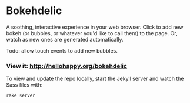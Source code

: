 # Bokehdelic

A soothing, interactive experience in your web browser. Click to add new bokeh (or bubbles, or whatever you'd like to call them) to the page. Or, watch as new ones are generated automatically.

Todo: allow touch events to add new bubbles.

### View it: http://hellohappy.org/bokehdelic

To view and update the repo locally, start the Jekyll server and watch the Sass files with:

    rake server

